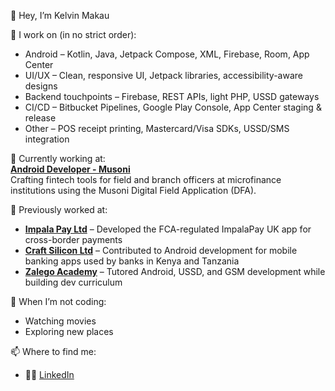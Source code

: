 👋 Hey, I’m Kelvin Makau  

🧰 I work on (in no strict order):

- Android – Kotlin, Java, Jetpack Compose, XML, Firebase, Room, App Center
- UI/UX – Clean, responsive UI, Jetpack libraries, accessibility-aware designs
- Backend touchpoints – Firebase, REST APIs, light PHP, USSD gateways
- CI/CD – Bitbucket Pipelines, Google Play Console, App Center staging & release
- Other – POS receipt printing, Mastercard/Visa SDKs, USSD/SMS integration

💼 Currently working at:  
**[Android Developer - Musoni](https://musonisystem.com/)**  
Crafting fintech tools for field and branch officers at microfinance institutions using the Musoni Digital Field Application (DFA).

💼 Previously worked at:

- **[Impala Pay Ltd](https://www.impalapay.com/)** – Developed the FCA-regulated ImpalaPay UK app for cross-border payments  
- **[Craft Silicon Ltd](https://www.craftsilicon.com/)** – Contributed to Android development for mobile banking apps used by banks in Kenya and Tanzania  
- **[Zalego Academy](https://zalegoacademy.ac.ke/)** – Tutored Android, USSD, and GSM development while building dev curriculum  

🎯 When I’m not coding:

- Watching movies
- Exploring new places

📫 Where to find me:  
- 👨‍💼 [LinkedIn](https://www.linkedin.com/in/kelvin-makau-developer/)  

